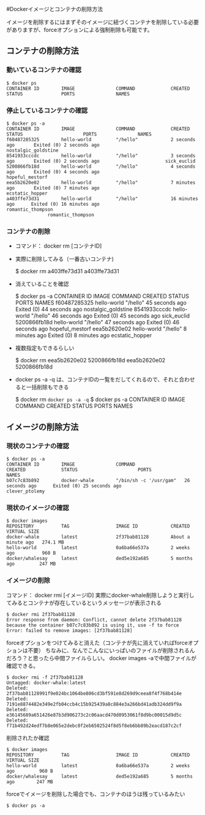 #Dockerイメージとコンテナの削除方法


イメージを削除するにはまずそのイメージに紐づくコンテナを削除している必要がありますが、forceオプションによる強制削除も可能です。

## コンテナの削除方法

### 動いているコンテナの確認

	$ docker ps
	CONTAINER ID        IMAGE               COMMAND             CREATED             STATUS              PORTS               NAMES

### 停止しているコンテナの確認

	$ docker ps -a
	CONTAINER ID        IMAGE               COMMAND             CREATED             STATUS                      PORTS               NAMES
	f60487285325        hello-world         "/hello"            2 seconds ago       Exited (0) 2 seconds ago                        nostalgic_goldstine
	8541933cccdc        hello-world         "/hello"            3 seconds ago       Exited (0) 2 seconds ago                        sick_euclid
	5200866fb18d        hello-world         "/hello"            4 seconds ago       Exited (0) 4 seconds ago                        hopeful_mestorf
	eea5b2620e02        hello-world         "/hello"            7 minutes ago       Exited (0) 7 minutes ago                        ecstatic_hopper
	a403ffe73d31        hello-world         "/hello"            16 minutes ago      Exited (0) 16 minutes ago                       romantic_thompson
			       romantic_thompson

### コンテナの削除

- コマンド： docker rm [コンテナID]
- 実際に削除してみる（一番古いコンテナ)

	$ docker rm a403ffe73d31
	a403ffe73d31

- 消えていることを確認

	$ docker ps -a
	CONTAINER ID        IMAGE               COMMAND             CREATED             STATUS                      PORTS               NAMES
	f60487285325        hello-world         "/hello"            45 seconds ago      Exited (0) 44 seconds ago                       nostalgic_goldstine
	8541933cccdc        hello-world         "/hello"            46 seconds ago      Exited (0) 45 seconds ago                       sick_euclid
	5200866fb18d        hello-world         "/hello"            47 seconds ago      Exited (0) 46 seconds ago                       hopeful_mestorf
	eea5b2620e02        hello-world         "/hello"            8 minutes ago       Exited (0) 8 minutes ago                        ecstatic_hopper

- 複数指定もできるらしい

	$ docker rm eea5b2620e02 5200866fb18d
	eea5b2620e02
	5200866fb18d

- docker ps -a -q は、コンテナIDの一覧をだしてくれるので、それと合わせると一括削除もできる

	$ docker rm `docker ps -a -q`
	$ docker ps -a
	CONTAINER ID        IMAGE               COMMAND             CREATED             STATUS              PORTS               NAMES

## イメージの削除方法

### 現状のコンテナの確認

	$ docker ps -a
	CONTAINER ID        IMAGE               COMMAND                  CREATED             STATUS                      PORTS               NAMES
	b07c7c83b892        docker-whale        "/bin/sh -c '/usr/gam"   26 seconds ago      Exited (0) 25 seconds ago                       clever_ptolemy

### 現状のイメージの確認

	$ docker images
	REPOSITORY          TAG                 IMAGE ID            CREATED              VIRTUAL SIZE
	docker-whale        latest              2f37bab81128        About a minute ago   274.1 MB
	hello-world         latest              0a6ba66e537a        2 weeks ago          960 B
	docker/whalesay     latest              ded5e192a685        5 months ago         247 MB

### イメージの削除

コマンド： docker rmi [イメージID]
実際にdocker-whale削除しようと実行してみるとコンテナが存在しているというメッセージが表示される

	$ docker rmi 2f37bab81128
	Error response from daemon: Conflict, cannot delete 2f37bab81128 because the container b07c7c83b892 is using it, use -f to force
	Error: failed to remove images: [2f37bab81128]

forceオプションをつけてみると消えた（コンテナが先に消えていればforceオプションは不要）
ちなみに、なんでこんなにいっぱいのファイルが削除されるんだろう？と思ったら中間ファイルらしい。
docker images -aで中間ファイルが確認できる。

	$ docker rmi -f 2f37bab81128 
	Untagged: docker-whale:latest
	Deleted: 2f37bab81128991f9e024bc1064be806cd3bf591e8d269d9ceea8f4f768b414e
	Deleted: 7191e8874482e349e2fb04ccb4c15b925439a8c884e3a266bd41adb324dd9f9a
	Deleted: e36145689a651426e87b3d906273c2c06aacd470d0953061f8d9bc00015d9d5c
	Deleted: f71b492d24edf7b8e065e2debc0f2eb6502524f8d5f8eb6bb89b2eacd187c2cf

削除されたか確認

	$ docker images
	REPOSITORY          TAG                 IMAGE ID            CREATED             VIRTUAL SIZE
	hello-world         latest              0a6ba66e537a        2 weeks ago         960 B
	docker/whalesay     latest              ded5e192a685        5 months ago        247 MB

forceでイメージを削除した場合でも、コンテナのほうは残っているみたい

	$ docker ps -a

